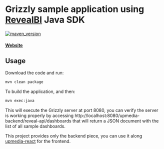 # Grizzly sample application using [RevealBI](https://revealbi.io/) Java SDK
[![maven_version](https://img.shields.io/maven-metadata/v?metadataUrl=https%3A%2F%2Fmaven.revealbi.io%2Frepository%2Fpublic%2Fcom%2Finfragistics%2Freveal%2Fsdk%2Freveal-sdk%2Fmaven-metadata.xml)](https://maven.revealbi.io/#basicsearch/com.infragistics.reveal.reveal-sdk)
#### [Website](https://revealbi.io/) 

## Usage
Download the code and run:

```sh
mvn clean package
```
To build the application, and then:

```sh
mvn exec:java
```

This will execute the Grizzly server at port 8080, you can verify the server is working properly by accessing http://localhost:8080/upmedia-backend/reveal-api/dashboards that will return a JSON document with the list of all sample dashboards.

This project provides only the backend piece, you can use it along [upmedia-react](https://github.com/RevealBi/sdk-samples-react/tree/main/upmedia-react) for the frontend.
